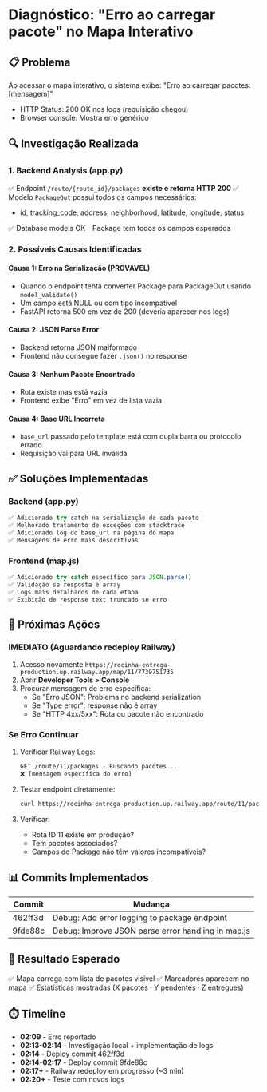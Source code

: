 # Diagnóstico: "Erro ao carregar pacote" no Mapa Interativo

## 📋 Problema
Ao acessar o mapa interativo, o sistema exibe: "Erro ao carregar pacotes: [mensagem]"
- HTTP Status: 200 OK nos logs (requisição chegou)
- Browser console: Mostra erro genérico

## 🔍 Investigação Realizada

### 1. **Backend Analysis** (app.py)
✅ Endpoint `/route/{route_id}/packages` **existe e retorna HTTP 200**
✅ Modelo `PackageOut` possui todos os campos necessários:
   - id, tracking_code, address, neighborhood, latitude, longitude, status

✅ Database models OK - Package tem todos os campos esperados

### 2. **Possíveis Causas Identificadas**

#### **Causa 1: Erro na Serialização (PROVÁVEL)**
- Quando o endpoint tenta converter Package para PackageOut usando `model_validate()`
- Um campo está NULL ou com tipo incompatível
- FastAPI retorna 500 em vez de 200 (deveria aparecer nos logs)

#### **Causa 2: JSON Parse Error**
- Backend retorna JSON malformado
- Frontend não consegue fazer `.json()` no response

#### **Causa 3: Nenhum Pacote Encontrado**
- Rota existe mas está vazia
- Frontend exibe "Erro" em vez de lista vazia

#### **Causa 4: Base URL Incorreta**
- `base_url` passado pelo template está com dupla barra ou protocolo errado
- Requisição vai para URL inválida

## ✅ Soluções Implementadas

### Backend (app.py)
```python
✅ Adicionado try-catch na serialização de cada pacote
✅ Melhorado tratamento de exceções com stacktrace
✅ Adicionado log do base_url na página do mapa
✅ Mensagens de erro mais descritivas
```

### Frontend (map.js)
```javascript
✅ Adicionado try-catch específico para JSON.parse()
✅ Validação se resposta é array
✅ Logs mais detalhados de cada etapa
✅ Exibição de response text truncado se erro
```

## 🚀 Próximas Ações

### **IMEDIATO** (Aguardando redeploy Railway)
1. Acesso novamente `https://rocinha-entrega-production.up.railway.app/map/11/7739751735`
2. Abrir **Developer Tools > Console**
3. Procurar mensagem de erro específica:
   - Se "Erro JSON": Problema no backend serialization
   - Se "Type error": response não é array
   - Se "HTTP 4xx/5xx": Rota ou pacote não encontrado

### **Se Erro Continuar**
1. Verificar Railway Logs:
   ```bash
   GET /route/11/packages - Buscando pacotes...
   ❌ [mensagem específica do erro]
   ```

2. Testar endpoint diretamente:
   ```bash
   curl https://rocinha-entrega-production.up.railway.app/route/11/packages | python -m json.tool
   ```

3. Verificar:
   - Rota ID 11 existe em produção?
   - Tem pacotes associados?
   - Campos do Package não têm valores incompatíveis?

## 📊 Commits Implementados

| Commit | Mudança |
|--------|---------|
| 462ff3d | Debug: Add error logging to package endpoint |
| 9fde88c | Debug: Improve JSON parse error handling in map.js |

## 🎯 Resultado Esperado
✅ Mapa carrega com lista de pacotes visível
✅ Marcadores aparecem no mapa
✅ Estatísticas mostradas (X pacotes · Y pendentes · Z entregues)

## ⏱️ Timeline
- **02:09** - Erro reportado
- **02:13-02:14** - Investigação local + implementação de logs
- **02:14** - Deploy commit 462ff3d
- **02:14-02:17** - Deploy commit 9fde88c
- **02:17+** - Railway redeploy em progresso (~3 min)
- **02:20+** - Teste com novos logs
